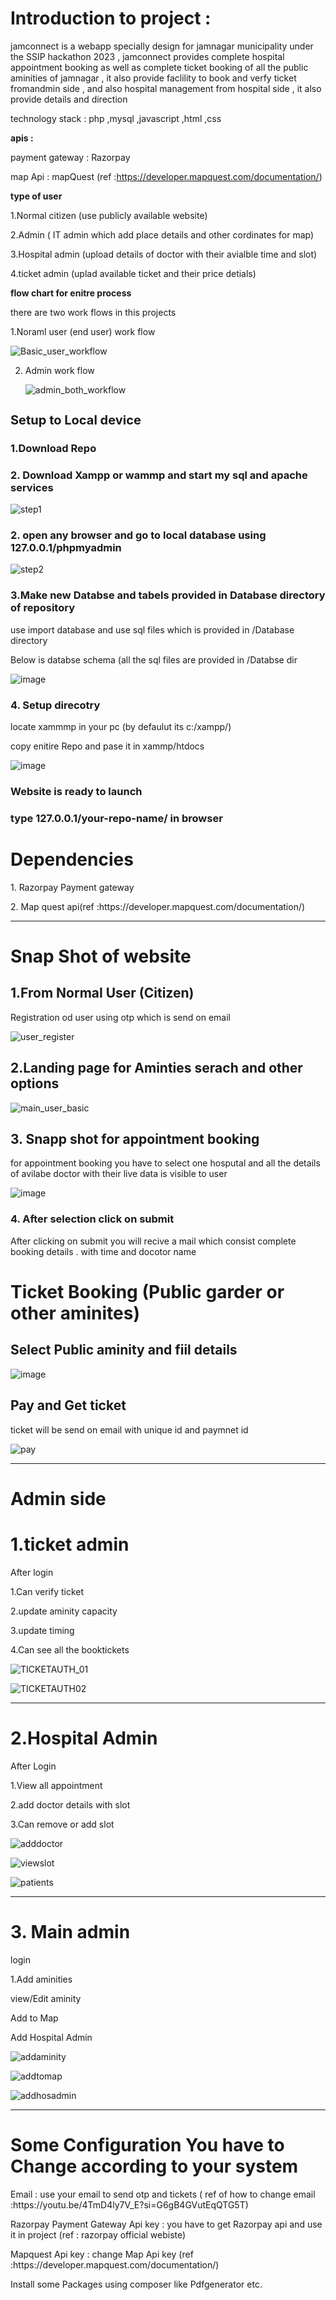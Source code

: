 
<h1>Introduction to project :</h1>
jamconnect is a webapp specially design for jamnagar municipality under the SSIP hackathon 2023 , jamconnect provides complete hospital appointment booking as well as complete ticket booking of all the public aminities of jamnagar , it also provide faclility to book and verfy ticket fromandmin side , and also hospital management from hospital side , it also provide details and direction 

technology stack :
php ,mysql ,javascript ,html ,css

**apis :**


payment gateway : Razorpay


map Api : mapQuest (ref :https://developer.mapquest.com/documentation/)

**type of user** 


1.Normal citizen (use publicly available website)


2.Admin ( IT admin which add place details and other cordinates for map)


3.Hospital admin (upload details of doctor with their avialble time and slot)


4.ticket admin (uplad available ticket and their price detials)

**flow chart for enitre process** 


there are two work flows in this projects


1.Noraml user  (end user) work flow 

![Basic_user_workflow ](https://github.com/Deeppatel8758/Jamconnect/assets/69745981/9445ea0e-e20e-4b3b-bb3e-95118c1f6f89)




2. Admin work flow

   
   ![admin_both_workflow](https://github.com/Deeppatel8758/Jamconnect/assets/69745981/8c0a1775-a63a-42c7-bda4-837f307610cc)


<h1 style="font-size:20px;">Setup to Local device</h1>
<h3> 1.Download Repo</h3>
<h3>2. Download Xampp or wammp and start my sql and apache services</h3>

![step1](https://github.com/Deeppatel8758/Jamconnect/assets/69745981/8a0f2f49-9d09-4e6a-b26f-02b090ad439c)



<h3>2. open any browser and go to local database using 127.0.0.1/phpmyadmin</h3>


![step2](https://github.com/Deeppatel8758/Jamconnect/assets/69745981/ef146e99-1e56-48a7-92b2-98cde093bb05)

<h3>3.Make new Databse and tabels provided in Database directory of repository </h3>
<p>use import database and use sql files which is provided in /Database directory</p>
<p>Below is databse schema (all the sql files are provided in /Databse dir </p>


![image](https://github.com/Deeppatel8758/Jamconnect/assets/69745981/e11d5b85-4d98-4af0-81fe-5ec287eb55cf)

<h3>4. Setup direcotry  </h3>
<p> locate xammmp in your pc (by defaulut its c:/xampp/)</p>
<p> copy enitire Repo and pase it in xammp/htdocs</p>

![image](https://github.com/Deeppatel8758/Jamconnect/assets/69745981/dc04b54f-c318-452a-a478-fbe18460b561)

<h3>Website is ready to launch</h3>
<h3>type 127.0.0.1/your-repo-name/ in browser </h3>

<h1> Dependencies </h1>
<p>1. Razorpay Payment gateway </p>
<p>2. Map quest api(ref :https://developer.mapquest.com/documentation/)</p>

<hr>
<h1>Snap Shot of website </h1>

<h2>1.From Normal User (Citizen)</h2>
<p> Registration od user using otp which is send on email </p>


![user_register](https://github.com/Deeppatel8758/Jamconnect/assets/69745981/4836c522-4836-4a4f-9030-fd5f54734d40)

<h2> 2.Landing page for Aminties serach and other options</h2>

![main_user_basic](https://github.com/Deeppatel8758/Jamconnect/assets/69745981/e9897402-3e3f-49f2-bfa4-614860316f45)

<h2>3. Snapp shot for appointment booking </h2>
<p>for appointment booking you have to select one hosputal and all the details of avilabe doctor with their live data is visible to user
</p>

![image](https://github.com/Deeppatel8758/Jamconnect/assets/69745981/6270b4ae-2df4-4f0d-853e-bae2db42cba5)

<h3>4. After selection click on submit </h3>
<p> After clicking on submit you will recive a mail which consist complete booking details .
with time and docotor name </p>

<h1>Ticket Booking (Public garder or other aminites)</h1>

<h2>Select Public aminity and fiil details </h2>

![image](https://github.com/Deeppatel8758/Jamconnect/assets/69745981/9e98acae-cbea-40d7-8974-0f76010b8356)

<h2> Pay and Get ticket </h2>
<p>ticket will be send on email with unique id and paymnet id </p>

![pay](https://github.com/Deeppatel8758/Jamconnect/assets/69745981/1e422a33-308a-4a9b-8d44-a33ba2fa656f)

<hr>
<h1>Admin side  </h1>

<h1>1.ticket admin</h1>
<p>After login </p>
<p> 1.Can verify ticket</p>
<p>2.update  aminity capacity</p>
<p>3.update timing </p>
<p>4.Can see all the booktickets</p>

![TICKETAUTH_01](https://github.com/Deeppatel8758/Jamconnect/assets/69745981/d037ed56-2ce4-4665-b565-6bb610338b42)


![TICKETAUTH02](https://github.com/Deeppatel8758/Jamconnect/assets/69745981/19121f3c-b9c6-47eb-b3ad-b0731df0d046)

<hr>

<h1>2.Hospital Admin</h1>
<p> After Login</p>
<p>1.View all appointment</p>
<p>2.add doctor details with slot</p>
<p>3.Can remove or add slot </p>

![adddoctor](https://github.com/Deeppatel8758/Jamconnect/assets/69745981/644ecae7-5080-4172-a5b4-860d22abaeb8)

![viewslot](https://github.com/Deeppatel8758/Jamconnect/assets/69745981/3c7376ab-3fc6-4006-af3b-a4ca5afb2693)

![patients](https://github.com/Deeppatel8758/Jamconnect/assets/69745981/29a4b5ee-322d-49e9-bb7f-d1e18e4e1da0)

<hr>
<h1>3. Main admin </h1>
<p>
	login
</p>
<p>1.Add aminities</p>
<p>view/Edit aminity</p>
<p>Add to Map</p>
<p>Add Hospital Admin</p>

![addaminity](https://github.com/Deeppatel8758/Jamconnect/assets/69745981/9168ab6c-3545-4e12-a7f0-555daec2c7fc)

![addtomap](https://github.com/Deeppatel8758/Jamconnect/assets/69745981/5b2d0f0b-aad9-403b-a042-3526b1d3eac8)

![addhosadmin](https://github.com/Deeppatel8758/Jamconnect/assets/69745981/9b5daa55-de9f-4c31-967e-6bdafa32aab6)

<hr>
<h1>Some Configuration You have to Change according to your system</h1>
<p> Email : use your email to send otp and tickets ( ref of how to change email :https://youtu.be/4TmD4ly7V_E?si=G6gB4GVutEqQTG5T)</p>
<p> Razorpay Payment Gateway Api key : you have to get Razorpay api and use it in project (ref : razorpay official webiste)</p>
<p>Mapquest Api key : change Map Api key (ref :https://developer.mapquest.com/documentation/)</p>
<p>Install some Packages using composer like Pdfgenerator etc.</p>
